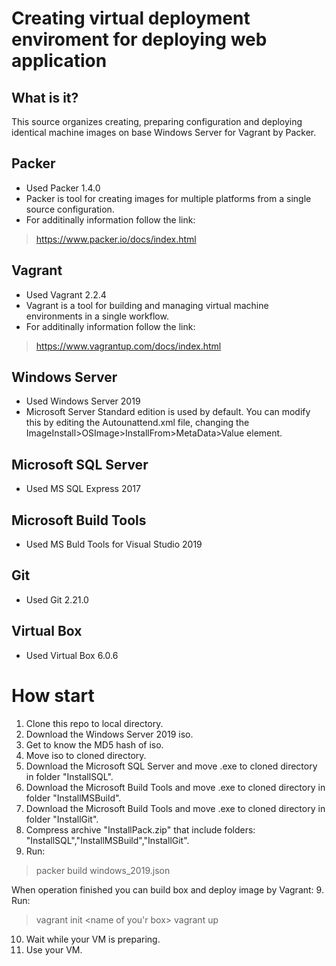 # Creating virtual deployment enviroment for deploying web application
## What is it?
This source organizes creating, preparing configuration and deploying identical machine images on base Windows Server for Vagrant by Packer.

## Packer
* Used Packer 1.4.0
*  Packer is tool for creating images for multiple platforms from a single source configuration. 
*  For additinally information follow the link:
>https://www.packer.io/docs/index.html

## Vagrant
* Used Vagrant 2.2.4
* Vagrant is a tool for building and managing virtual machine environments in a single workflow.
* For additinally information follow the link:
>https://www.vagrantup.com/docs/index.html

## Windows Server
* Used Windows Server 2019
* Microsoft Server Standard edition is used by default. You can modify this by editing the Autounattend.xml file, changing the ImageInstall>OSImage>InstallFrom>MetaData>Value element.

## Microsoft SQL Server
* Used MS SQL Express 2017

## Microsoft Build Tools
* Used MS Buld Tools for Visual Studio 2019

## Git
* Used Git 2.21.0

## Virtual Box
* Used Virtual Box 6.0.6

# How start
1. Clone this repo to local directory.
2. Download the Windows Server 2019 iso.
3. Get to know the MD5 hash of iso.
4. Move iso to cloned directory.
5. Download the Microsoft SQL Server and move .exe to cloned directory in folder "InstallSQL".
6. Download the Microsoft Build Tools and move .exe to cloned directory in folder "InstallMSBuild".
7. Download the Microsoft Build Tools and move .exe to cloned directory in folder "InstallGit".
8. Compress archive "InstallPack.zip" that include folders: "InstallSQL","InstallMSBuild","InstallGit". 
8. Run:

 >packer build windows_2019.json

When operation finished you can build box and deploy image by Vagrant:
9. Run:

 > vagrant init <name of you'r box>
 > vagrant up

10. Wait while your VM is preparing.
11. Use your VM.
